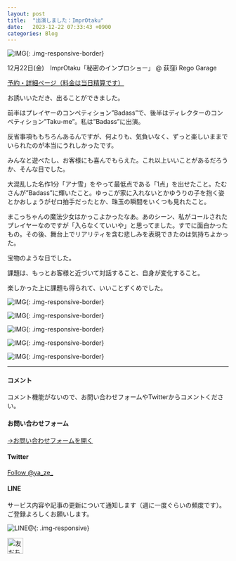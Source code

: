 ```yaml
---
layout: post
title:  "出演しました：ImprOtaku"
date:   2023-12-22 07:33:43 +0900
categories: Blog
---
```



![IMG]({{site.baseurl}}/img/20231222_01.jpeg){: .img-responsive-border}

12月22日(金)　ImprOtaku「秘密のインプロショー」 @ 荻窪i Rego Garage

[予約・詳細ページ（料金は当日精算です）](https://peatix.com/event/3749143)


お誘いいただき、出ることができました。

前半はプレイヤーのコンペティション”Badass”で、後半はディレクターのコンペティション”Taku-me”。私は”Badass”に出演。

反省事項ももちろんあるんですが、何よりも、気負いなく、ずっと楽しいままでいられたのが本当にうれしかったです。

みんなと遊べたし、お客様にも喜んでもらえた。これ以上いいことがあるだろうか、そんな日でした。

大混乱した名作1分「アナ雪」をやって最低点である「1点」を出せたこと。たむさんが”Badass”に輝いたこと。ゆっこが家に入れないとかゆうりの子を抱く姿とかおしょうがゼロ拍手だったとか、珠玉の瞬間をいくつも見れたこと。

まこっちゃんの魔法少女はかっこよかったなあ。あのシーン、私がコールされたプレイヤーなのですが「入らなくていいや」と思ってました。すでに面白かったもの。その後、舞台上でリアリティを含む悲しみを表現できたのは気持ちよかった。

宝物のような日でした。

課題は、もっとお客様と近づいて対話すること、自身が変化すること。

楽しかった上に課題も得られて、いいことずくめでした。

![IMG]({{site.baseurl}}/img/20231222_02.jpeg){: .img-responsive-border}

![IMG]({{site.baseurl}}/img/20231222_03.jpeg){: .img-responsive-border}

![IMG]({{site.baseurl}}/img/20231222_04.jpeg){: .img-responsive-border}

![IMG]({{site.baseurl}}/img/20231222_05.jpeg){: .img-responsive-border}

![IMG]({{site.baseurl}}/img/20231222_06.jpeg){: .img-responsive-border}






---
#### コメント
コメント機能がないので、お問い合わせフォームやTwitterからコメントください。

#### お問い合わせフォーム
[→お問い合わせフォームを開く]({{site.baseurl}}/docs/contact/)

#### Twitter

<a href="https://twitter.com/ya_ze_?ref_src=twsrc%5Etfw" class="twitter-follow-button" data-show-count="false">Follow @ya_ze_</a><script async src="https://platform.twitter.com/widgets.js" charset="utf-8"></script>


#### LINE

サービス内容や記事の更新について通知します（週に一度ぐらいの頻度です）。
ご登録よろしくお願いします。

![LINE@]({{site.baseurl}}/img/lineat.png){: .img-responsive}

<a href="https://line.me/R/ti/p/%40tqt3140x"><img height="36" border="0" alt="友だち追加" src="https://scdn.line-apps.com/n/line_add_friends/btn/ja.png"></a>
